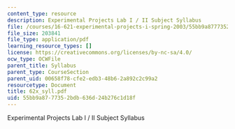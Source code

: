 ```yaml
---
content_type: resource
description: Experimental Projects Lab I / II Subject Syllabus
file: /courses/16-621-experimental-projects-i-spring-2003/55bb9a8777352bdb636d24b276c1d18f_62x_syll.pdf
file_size: 203841
file_type: application/pdf
learning_resource_types: []
license: https://creativecommons.org/licenses/by-nc-sa/4.0/
ocw_type: OCWFile
parent_title: Syllabus
parent_type: CourseSection
parent_uid: 00658f78-cfe2-edb3-48b6-2a892c2c99a2
resourcetype: Document
title: 62x_syll.pdf
uid: 55bb9a87-7735-2bdb-636d-24b276c1d18f
---
```

Experimental Projects Lab I / II Subject Syllabus